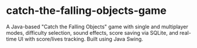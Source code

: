 # catch-the-falling-objects-game
A Java-based "Catch the Falling Objects" game with single and multiplayer modes, difficulty selection, sound effects, score saving via SQLite, and real-time UI with score/lives tracking. Built using Java Swing.
